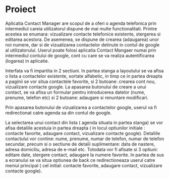 # Proiect

Aplicatia Contact Manager are scopul de a oferi o agenda telefonica prin intermediul careia utilizatorul dispune de mai multe functionalitati. Printre acestea se enumara: vizualizare contacte  telefonice existente, stergerea si editarea acestora. De asemenea, se dispune de crearea (adaugarea) unor noi numere, dar si de vizualizarea contactelor detinute in contul de google al utilizatorului.
Userul poate folosi aplicatia Contact Mangaer numai prin intermediul contului de google, cont cu care se va realiza autentificarea (logarea) in aplicatie.

Interfata va fi impartita in 2 sectiuni. In partea stanga a layoutului se va afisa o lista a contactelor existente, sortate alfabetic, in timp ce in partea dreapta a paginii se vor situa contactele favorite, si 2 butoane: crearea cont nou, vizualizare contacte google.
La apasarea butonului de creare a unui contact, se va afisa un formular pentru introducerea datelor (nume, prenume, telefon etc) si 2 butoane: adaugare si renuntare modificari.

Prin apasarea butonului de vizualizarea a contactelor google, userul va fi redirectionat catre agenda sa din contul de google.

La selectarea unui contact din lista ( agenda situata in partea stanga) se vor afisa detaliile acestuia in partea dreapta ( in locul optiunilor initiale : contacte favorite, adaugare contact, vizualizare contacte google). Detaliile contactului vor contine: nume, prenume, numar de telefon, numar de telefon secundar, precum si o sectiune de detalii suplimentare: data de nastere, adresa domiciliu, adresa de e-mail etc. Totodata vor fi afisate si 3 optiuni: editare date, stergere contact, adaugare la numere favorite. In partea de sus a ecranului se va situa optiunea de back ce redirectioneaza userul catre meniul principal ( cel initial: contacte favorite, adaugare contact, vizualizare contacte google).
